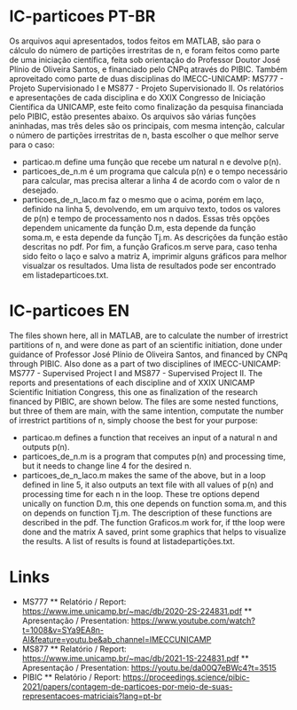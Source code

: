 # IC-particoes PT-BR

  Os arquivos aqui apresentados, todos feitos em MATLAB, são para o cálculo do número de partições irrestritas de n, e foram feitos como parte de uma iniciação científica, feita sob orientação do Professor Doutor José Plínio de Oliveira Santos, e financiado pelo CNPq através do PIBIC. Também aproveitado como parte de duas disciplinas do IMECC-UNICAMP: MS777 - Projeto Supervisionado I e MS877 - Projeto Supervisionado II.
  Os relatórios e apresentações de cada disciplina e do XXIX Congresso de Iniciação Científica da UNICAMP, este feito como finalização da pesquisa financiada pelo PIBIC, estão presentes abaixo.
  Os arquivos são várias funções aninhadas, mas três deles são os principais, com mesma intenção, calcular o número de partições irrestritas de n, basta escolher o que melhor serve para o caso:
- particao.m define uma função que recebe um natural n e devolve p(n).
- particoes_de_n.m é um programa que calcula p(n) e o tempo necessário para calcular, mas precisa alterar a linha 4 de acordo com o valor de n desejado.
- particoes_de_n_laco.m faz o mesmo que o acima, porém em laço, definido na linha 5, devolvendo, em um arquivo texto, todos os valores de p(n) e tempo de processamento nos n dados.
  Essas três opções dependem unicamente da função D.m, esta depende da função soma.m, e esta depende da função Tj.m. As descrições da função estão descritas no pdf.
  Por fim, a função Graficos.m serve para, caso tenha sido feito o laço e salvo a matriz A, imprimir alguns gráficos para melhor visualzar os resultados.
  Uma lista de resultados pode ser encontrado em listadeparticoes.txt.


# IC-particoes EN

  The files shown here, all in MATLAB, are to calculate the number of irrestrict partitions of n, and were done as part of an scientific initiation, done under guidance of Professor José Plínio de Oliveira Santos, and financed by CNPq through PIBIC. Also done as a part of two disciplines of IMECC-UNICAMP: MS777 - Supervised Project I and MS877 - Supervised Project II.
  The reports and presentations of each discipline and of XXIX UNICAMP Scientific Initiation Congress, this one as finalization of the research financed by PIBIC, are shown below.
  The files are some nested functions, but three of them are main, with the same intention, computate the number of irrestrict partitions of n, simply choose the best for your purpose:
- particao.m defines a function that receives an input of a natural n and outputs p(n).
- particoes_de_n.m is a program that computes p(n) and processing time, but it needs to change line 4 for the desired n.
- particoes_de_n_laco.m makes the same of the above, but in a loop defined in line 5, it also outputs an text file with all values of p(n) and processing time for each n in the loop.
  These tre options depend unically on function D.m, this one depends on function soma.m, and this on depends on function Tj.m. The description of these functions are described in the pdf.
  The function Graficos.m work for, if tthe loop were done and the matrix A saved, print some graphics that helps to visualize the results.
  A list of results is found at listadepartições.txt.


# Links

* MS777
** Relatório / Report: https://www.ime.unicamp.br/~mac/db/2020-2S-224831.pdf
** Apresentação / Presentation: https://www.youtube.com/watch?t=1008&v=SYa9EA8n-AI&feature=youtu.be&ab_channel=IMECCUNICAMP
* MS877
** Relatório / Report: https://www.ime.unicamp.br/~mac/db/2021-1S-224831.pdf
** Apresentação / Presentation: https://youtu.be/da00Q7eBWc4?t=3515
* PIBIC
** Relatório / Report: https://proceedings.science/pibic-2021/papers/contagem-de-particoes-por-meio-de-suas-representacoes-matriciais?lang=pt-br
